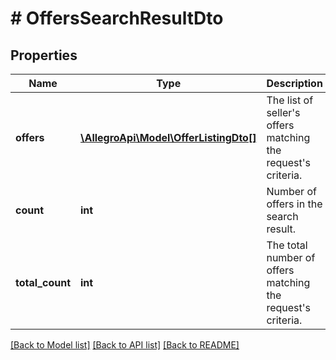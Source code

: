 # # OffersSearchResultDto

## Properties

Name | Type | Description | Notes
------------ | ------------- | ------------- | -------------
**offers** | [**\AllegroApi\Model\OfferListingDto[]**](OfferListingDto.md) | The list of seller&#39;s offers matching the request&#39;s criteria. | [optional]
**count** | **int** | Number of offers in the search result. | [optional]
**total_count** | **int** | The total number of offers matching the request&#39;s criteria. | [optional]

[[Back to Model list]](../../README.md#models) [[Back to API list]](../../README.md#endpoints) [[Back to README]](../../README.md)
